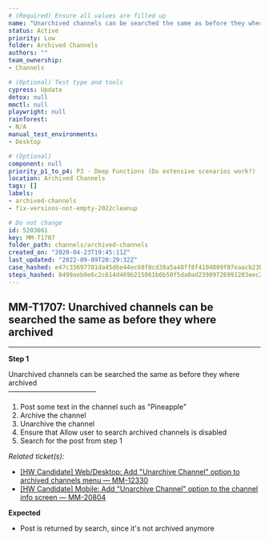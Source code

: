 ```yaml
---
# (Required) Ensure all values are filled up
name: "Unarchived channels can be searched the same as before they where archived"
status: Active
priority: Low
folder: Archived Channels
authors: ""
team_ownership: 
- Channels

# (Optional) Test type and tools
cypress: Update
detox: null
mmctl: null
playwright: null
rainforest: 
- N/A
manual_test_environments: 
- Desktop

# (Optional)
component: null
priority_p1_to_p4: P3 - Deep Functions (Do extensive scenarios work?)
location: Archived Channels
tags: []
labels: 
- archived-channels
- fix-versions-not-empty-2022cleanup

# Do not change
id: 5203661
key: MM-T1707
folder_path: channels/archived-channels
created_on: "2020-04-23T19:45:11Z"
last_updated: "2022-09-09T20:29:32Z"
case_hashed: e47c33697781da45d6e44ec68f0cd38a5a48ff8f4104009f07eaacb23bc9ba7b0c2d5f3820ca674e2402f872a897d0e7
steps_hashed: 8499aeb9e6c2c614d469b215061b6b50f5da0ad23909726991203eec2db086917307010e3beb45d900f77287379afa03
---
```


## MM-T1707: Unarchived channels can be searched the same as before they where archived

---

**Step 1**

Unarchived channels can be searched the same as before they where archived\
–––––––––––––––––––––––––

1. Post some text in the channel such as "Pineapple"
2. Archive the channel
3. Unarchive the channel
4. Ensure that Allow user to search archived channels is disabled
5. Search for the post from step 1

_Related ticket(s):_

- [\[HW Candidate\] Web/Desktop: Add "Unarchive Channel" option to archived channels menu — MM-12330](https://mattermost.atlassian.net/browse/MM-12330)
- [\[HW Candidate\] Mobile: Add "Unarchive Channel" option to the channel info screen — MM-20804](https://mattermost.atlassian.net/browse/MM-20804)

**Expected**

- Post is returned by search, since it's not archived anymore
